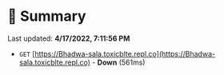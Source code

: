 # 📖 Summary
Last updated: **4/17/2022, 7:11:56 PM**

- `GET` [https://Bhadwa-sala.toxicblte.repl.co](https://Bhadwa-sala.toxicblte.repl.co) - **Down** (561ms)
